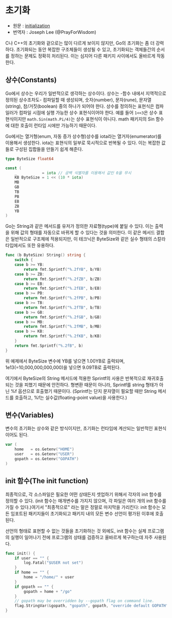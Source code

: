 # 초기화

* 원문 : [initialization](https://golang.org/doc/effective_go.html#initialization)
* 번역자 : Joseph Lee (@PrayForWisdom)

C나 C++의 초기화와 겉으로는 많이 다르게 보이지 않지만, Go의 초기화는 좀 더 강력하다. 초기화되는 동안 복잡한 구조체들이 생성될 수 있고, 초기화되는 객체들간의 순서를 정하는 문제도 정확히 처리된다. 이는 심지어 다른 패키지 사이에서도 올바르게 작동한다.

## 상수(Constants)

Go에서 상수는 우리가 일반적으로 생각하는 상수이다. 상수는 -함수 내에서 지역적으로 정의된 상수조차도- 컴파일할 때 생성되며, 숫자(number), 문자(rune), 문자열(string), 참/거짓(boolean) 중의 하나가 되어야 한다. 상수를 정의하는 표현식은 컴파일러가 컴파일 시점에 실행 가능한 상수 표현식이어야 한다. 예를 들어 `1<<3`은 상수 표현식이지만 `math.Sin(math.Pi/4)`는 상수 표현식이 아니다. math 패키지의 Sin 함수에 대한 호출이 런타임 시에만 가능하기 때문이다.

Go에서는 열거형(enum, 자동 증가 상수형)상수를 iota라는 열거자(enumerator)를 이용해서 생성한다. iota는 표현식의 일부로 묵시적으로 반복될 수 있다. 이는 복잡한 값들로 구성된 집합들을 만들기 쉽게 해준다.

```go
type ByteSize float64

const (
    _           = iota // 공백 식별자를 이용해서 값인 0을 무시
    KB ByteSize = 1 << (10 * iota)
    MB
    GB
    TB
    PB
    EB
    ZB
    YB
)
```

Go는 String과 같은 메서드를 유저가 정의한 자료형(type)에 붙일 수 있다. 이는 출력을 위해 값의 형태를 자동으로 바뀌게 할 수 있다는 것을 의미한다. 이 같은 메서드 결합은 일반적으로 구조체에 적용되지만, 이 테크닉은 ByteSize와 같은 실수 형태의 스칼라 타입에서도 또한 유용하다.

```go
func (b ByteSize) String() string {
    switch {
    case b >= YB:
        return fmt.Sprintf("%.2fYB", b/YB)
    case b >= ZB:
        return fmt.Sprintf("%.2fZB", b/ZB)
    case b >= EB:
        return fmt.Sprintf("%.2fEB", b/EB)
    case b >= PB:
        return fmt.Sprintf("%.2fPB", b/PB)
    case b >= TB:
        return fmt.Sprintf("%.2fTB", b/TB)
    case b >= GB:
        return fmt.Sprintf("%.2fGB", b/GB)
    case b >= MB:
        return fmt.Sprintf("%.2fMB", b/MB)
    case b >= KB:
        return fmt.Sprintf("%.2fKB", b/KB)
    }
    return fmt.Sprintf("%.2fB", b)
}
```

위 예제에서 ByteSize 변수에 YB를 넣으면 1.00YB로 출력되며, 1e13(=10,000,000,000,000)을 넣으면 9.09TB로 출력된다.

여기에서 ByteSize의 String 메서드에 적용한 Sprintf의 사용은 반복적으로 재귀호출되는 것을 피했기 때문에 안전하다. 형변환 때문이 아니라, Sprintf를 string 형태가 아닌 %f 옵션으로 호출했기 때문이다. (Sprintf는 단지 문자열이 필요할 때만 String 메서드를 호출하고, %f는 실수값(floating-point value)을 사용한다.)

## 변수(Variables)

변수의 초기화는 상수와 같은 방식이지만, 초기화는 런타임에 계산되는 일반적인 표현식이어도 된다.

```go
var (
    home   = os.Getenv("HOME")
    user   = os.Getenv("USER")
    gopath = os.Getenv("GOPATH")
)
```

## init 함수(The init function)

최종적으로, 각 소스파일은 필요한 어떤 상태든지 셋업하기 위해서 각자의 init 함수를 정의할 수 있다. (init 함수는 매개변수를 가지지 않으며, 각 파일은 여러 개의 init 함수를 가질 수 있다.)여기서 "최종적으로" 라는 말은 정말로 마지막을 가리킨다: init 함수는 모든 임포트된 패키지들이 초기화되고 패키지 내의 모든 변수 선언이 평가된 이후에 호출된다.


선언의 형태로 표현할 수 없는 것들을 초기화하는 것 외에도, init 함수는 실제 프로그램의 실행이 일어나기 전에 프로그램의 상태를 검증하고 올바르게 복구하는데 자주 사용된다.

```go
func init() {
    if user == "" {
        log.Fatal("$USER not set")
    }
    if home == "" {
        home = "/home/" + user
    }
    if gopath == "" {
        gopath = home + "/go"
    }
    // gopath may be overridden by --gopath flag on command line.
    flag.StringVar(&gopath, "gopath", gopath, "override default GOPATH")
}
```
